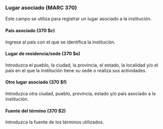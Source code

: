 ### Lugar asociado (MARC 370)

Este campo se utiliza para registrar un lugar asociado a la institución.

  

#### País asociado (370 $c)

Ingrese al país con el que se identifica la institución.

  

#### Lugar de residencia/sede (370 $e)

Introduzca el pueblo, la ciudad, la provincia, el estado, la localidad y/o el país en el que la institución tiene su sede o realiza sus actividades.

  

#### Otro lugar asociado (370 $f)

Introduzca otra ciudad, pueblo, provincia, estado y/o país asociado a la institución.

  

#### Fuente del término (370 $2)

Introduzca la fuente de los términos utilizados.